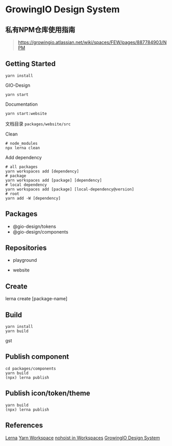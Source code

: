 # GrowingIO Design System
## 私有NPM仓库使用指南
> https://growingio.atlassian.net/wiki/spaces/FEW/pages/887784903/NPM

## Getting Started

```
yarn install
```

GIO-Design

```
yarn start
```

Documentation

```
yarn start:website
```

文档目录 `packages/website/src`

Clean
```
# node_modules
npx lerna clean
```

Add dependency

```
# all packages
yarn workspaces add [dependency]
# package
yarn workspaces add [package] [dependency]
# local dependency
yarn workspaces add [package] [local-dependency@version]
# root
yarn add -W [dependency]
```

## Packages

- @gio-design/tokens
- @gio-design/components

## Repositories

- playground

- website

## Create

lerna create [package-name]

## Build
```
yarn install
yarn build
```
gst
## Publish component

```
cd packages/components
yarn build
(npx) lerna publish
```

## Publish icon/token/theme

```
yarn build
(npx) lerna publish
```

## References

[Lerna](https://lerna.js.org/)
[Yarn Workspace](https://yarnpkg.com/lang/en/docs/workspaces/)
[nohoist in Workspaces](https://yarnpkg.com/blog/2018/02/15/nohoist/)
[GrowingIO Design System](https://growingio.design)
